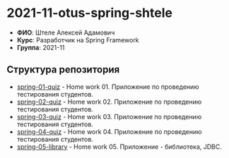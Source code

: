 # 2021-11-otus-spring-shtele

- **ФИО**: Штеле Алексей Адамович
- **Курс**: Разработчик на Spring Framework
- **Группа**: 2021-11

## Структура репозитория
- [spring-01-quiz](spring-01-quiz) - Home work 01. Приложение по проведению тестирования студентов.
- [spring-02-quiz](spring-02-quiz) - Home work 02. Приложение по проведению тестирования студентов.
- [spring-03-quiz](spring-03-quiz) - Home work 03. Приложение по проведению тестирования студентов.
- [spring-04-quiz](spring-04-quiz) - Home work 04. Приложение по проведению тестирования студентов.
- [spring-05-library](spring-05-library) - Home work 05. Приложение - библиотека, JDBC.